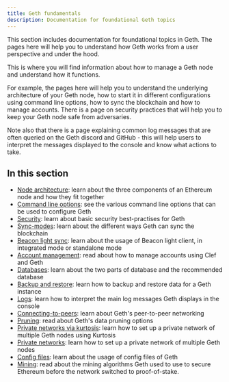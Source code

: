 ```yaml
---
title: Geth fundamentals
description: Documentation for foundational Geth topics
---
```


This section includes documentation for foundational topics in Geth. The pages here will help you to understand how Geth works from a user perspective and under the hood.

This is where you will find information about how to manage a Geth node and understand how it functions.

For example, the pages here will help you to understand the underlying architecture of your Geth node, how to start it in different configurations using command line options, how to sync the blockchain and how to manage accounts. There is a page on security practices that will help you to keep your Geth node safe from adversaries.

Note also that there is a page explaining common log messages that are often queried on the Geth discord and GitHub - this will help users to interpret the messages displayed to the console and know what actions to take.

## In this section

- [Node architecture](/docs/fundamentals/node-architecture): learn about the three components of an Ethereum node and how they fit together
- [Command line options](/docs/fundamentals/command-line-options): see the various command line options that can be used to configure Geth
- [Security](/docs/fundamentals/security): learn about basic security best-practises for Geth
- [Sync-modes](/docs/fundamentals/sync-modes): learn about the different ways Geth can sync the blockchain
- [Beacon light sync](/docs/fundamentals/blsync): learn about the usage of Beacon light client, in integrated mode or standalone mode
- [Account management](/docs/fundamentals/account-management): read about how to manage accounts using Clef and Geth
- [Databases](/docs/fundamentals/databases): learn about the two parts of database and the recommended database
- [Backup and restore](/docs/fundamentals/backup-restore): learn how to backup and restore data for a Geth instance
- [Logs](/docs/fundamentals/logs): learn how to interpret the main log messages Geth displays in the console
- [Connecting-to-peers](/docs/fundamentals/peer-to-peer): learn about Geth's peer-to-peer networking
- [Pruning](/docs/fundamentals/pruning): read about Geth's data pruning options
- [Private networks via kurtosis](/docs/fundamentals/kurtosis): learn how to set up a private network of multiple Geth nodes using Kurtosis
- [Private networks](/docs/fundamentals/private-network): learn how to set up a private network of multiple Geth nodes
- [Config files](/docs/fundamentals/config-files): learn about the usage of config files of Geth
- [Mining](/docs/fundamentals/mining): read about the mining algorithms Geth used to use to secure Ethereum before the network switched to proof-of-stake.
